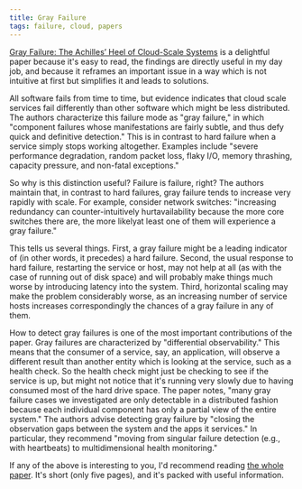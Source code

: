 ```yaml
---
title: Gray Failure
tags: failure, cloud, papers
---
```


[Gray Failure: The Achilles’ Heel of Cloud-Scale Systems](https://www.cs.jhu.edu/~huang/paper/grayfailure-hotos17.pdf) is a delightful paper because it's easy to read, the findings are directly useful in my day job, and because it reframes an important issue in a way which is not intuitive at first but simplifies it and leads to solutions. 

All software fails from time to time, but evidence indicates that cloud scale services fail differently than other software which might be less distributed. The authors characterize this failure mode as "gray failure," in which "component failures whose manifestations are fairly subtle, and thus defy quick and definitive detection." This is in contrast to hard failure when a service simply stops working altogether. Examples include "severe performance degradation, random packet loss, flaky I/O, memory thrashing, capacity pressure, and non-fatal exceptions."

So why is this distinction useful? Failure is failure, right? The authors maintain that, in contrast to hard failures, gray failure tends to increase very rapidly with scale. For example, consider network switches: "increasing redundancy can counter-intuitively hurtavailability because the more core switches there are, the more likelyat least one of them will experience a gray failure." 

This tells us several things. First, a gray failure might be a leading indicator of (in other words, it precedes) a hard failure. Second, the usual response to hard failure, restarting the service or host, may not help at all (as with the case of running out of disk space) and will probably make things much worse by introducing latency into the system. Third, horizontal scaling may make the problem considerably worse, as an increasing number of service hosts increases correspondingly the chances of a gray failure in any of them. 

How to detect gray failures is one of the most important contributions of the paper. Gray failures are characterized by "differential observability." This means that the consumer of a service, say, an application, will observe a different result than another entity which is looking at the service, such as a health check. So the health check might just be checking to see if the service is up, but might not notice that it's running very slowly due to having consumed most of the hard drive space. The paper notes, "many gray failure cases we investigated are only detectable in a distributed fashion because each individual component has only a partial view of the entire system." The authors advise detecting gray failure by "closing the observation gaps between the system and the apps it services." In particular, they recommend "moving from singular failure detection (e.g., with heartbeats) to multidimensional health monitoring." 

If any of the above is interesting to you, I'd recommend reading [the whole paper](https://www.cs.jhu.edu/~huang/paper/grayfailure-hotos17.pdf). It's short (only five pages), and it's packed with useful information.